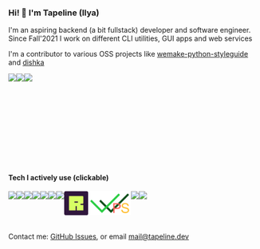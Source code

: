 ### Hi! 👋 I'm Tapeline (Ilya)

I'm an aspiring backend (a bit fullstack) developer and software engineer. Since Fall'2021 I work on different CLI utilities, GUI apps and web services

I'm a contributor to various OSS projects like [wemake-python-styleguide](https://github.com/wemake-services/wemake-python-styleguide) and [dishka](https://github.com/reagento/dishka)

<div style="display: flex; width: 100%">
<img style="height: 180px" src="http://github-profile-summary-cards.vercel.app/api/cards/profile-details?username=Tapeline&theme=github_dark"/>
<img style="height: 180px" src="http://github-profile-summary-cards.vercel.app/api/cards/repos-per-language?username=Tapeline&theme=github_dark"/>
<img src="https://streak-stats.demolab.com/?user=Tapeline&theme=github-dark-blue&border=2e343b&stroke=2e343b&currStreakLabel=77909c&sideLabels=77909c&card_height=180"/>
</div>

#### Tech I actively use (clickable)

<div style="display: flex;">
<a href="https://python.org"><img src="https://cdn.jsdelivr.net/gh/devicons/devicon@latest/icons/python/python-original.svg" style="width: 48px"/></a>
<a href="https://pytest.org"><img src="https://cdn.jsdelivr.net/gh/devicons/devicon@latest/icons/pytest/pytest-original-wordmark.svg" width="48"/></a>
<a href="https://djangoproject.com"><img src="https://static.djangoproject.com/img/icon-touch.e4872c4da341.png" width="48"/></a>
<a href="https://docker.com"><img src="https://cdn.jsdelivr.net/gh/devicons/devicon@latest/icons/docker/docker-original.svg" width="48"/></a>
<a href="https://dev.java"><img src="https://cdn.jsdelivr.net/gh/devicons/devicon@latest/icons/java/java-plain.svg" width="48" /></a>
<a href="https://litestar.dev"><img src="https://litestar.dev/_static/logo.svg" width="48"/></a>
<a href="https://postgresql.org"><img src="https://cdn.jsdelivr.net/gh/devicons/devicon@latest/icons/postgresql/postgresql-original.svg" width="48"/></a>
<a href="https://github.com/astral-sh/ruff/"><img src="https://github.com/astral-sh/ruff/blob/main/docs/assets/ruff-favicon.png" width="48"/></a>
<a href="https://github.com/wemake-services/wemake-python-styleguide/"><img src="https://raw.githubusercontent.com/wemake-services/wemake-python-styleguide/master/docs/_static/logo.png" height="48"/></a>
<a href="https://github.com/reagento/dishka/"><img src="https://avatars.githubusercontent.com/u/123208516" height="48"/></a>
<a href="https://mypy-lang.org/"><img src="https://matangover.gallerycdn.vsassets.io/extensions/matangover/mypy/0.4.1/1733578029898/Microsoft.VisualStudio.Services.Icons.Default" height="48"></a>
</div>
<br>

Contact me: [GitHub Issues](https://github.com/Tapeline/Tapeline/issues), or email [mail@tapeline.dev](mailto:mail@tapeline.dev)
